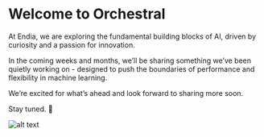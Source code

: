 # Welcome to Orchestral 

At Endia, we are exploring the fundamental building blocks of AI, driven by curiosity and a passion for innovation.

In the coming weeks and months, we’ll be sharing something we’ve been quietly working on - designed to push the boundaries of performance and flexibility in machine learning.

We’re excited for what’s ahead and look forward to sharing more soon.

Stay tuned. 🚀

![alt text](image-1.png)
